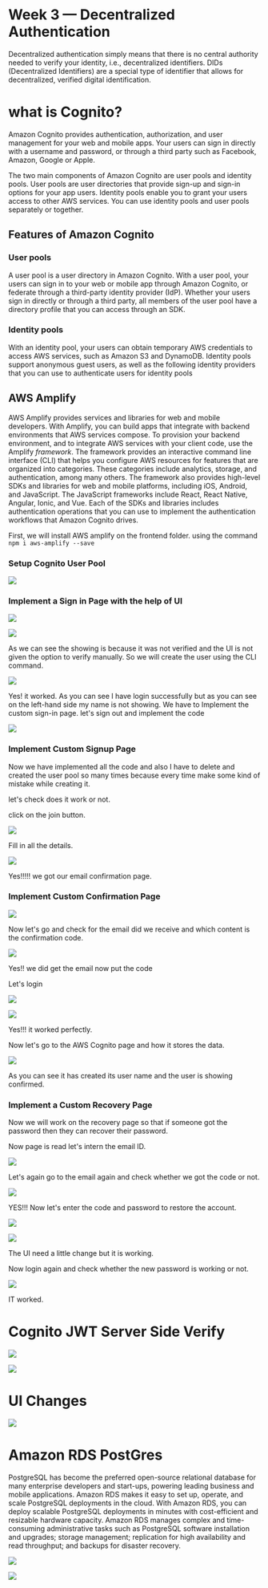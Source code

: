 # Week 3 — Decentralized Authentication

Decentralized authentication simply means that there is no central authority needed to verify your identity, i.e., decentralized identifiers. DIDs (Decentralized Identifiers) are a special type of identifier that allows for decentralized, verified digital identification.

# what is Cognito?

Amazon Cognito provides authentication, authorization, and user management for your web and mobile apps. Your users can sign in directly with a username and password, or through a third party such as Facebook, Amazon, Google or Apple.

The two main components of Amazon Cognito are user pools and identity pools. User pools are user directories that provide sign-up and sign-in options for your app users. Identity pools enable you to grant your users access to other AWS services. You can use identity pools and user pools separately or together.

## **Features of Amazon Cognito**

### **User pools**

A user pool is a user directory in Amazon Cognito. With a user pool, your users can sign in to your web or mobile app through Amazon Cognito, or federate through a third-party identity provider (IdP). Whether your users sign in directly or through a third party, all members of the user pool have a directory profile that you can access through an SDK.

### **Identity pools**

With an identity pool, your users can obtain temporary AWS credentials to access AWS services, such as Amazon S3 and DynamoDB. Identity pools support anonymous guest users, as well as the following identity providers that you can use to authenticate users for identity pools

## AWS Amplify

AWS Amplify provides services and libraries for web and mobile developers. With Amplify, you can build apps that integrate with backend environments that AWS services compose. To provision your backend environment, and to integrate AWS services with your client code, use the Amplify *framework*. The framework provides an interactive command line interface (CLI) that helps you configure AWS resources for features that are organized into categories. These categories include analytics, storage, and authentication, among many others. The framework also provides high-level SDKs and libraries for web and mobile platforms, including iOS, Android, and JavaScript. The JavaScript frameworks include React, React Native, Angular, Ionic, and Vue. Each of the SDKs and libraries includes authentication operations that you can use to implement the authentication workflows that Amazon Cognito drives. 

First, we will install AWS amplify on the frontend folder. using the command `npm i aws-amplify --save` 

### Setup Cognito User Pool

![](img/week-3/week3%20(1).png)

### Implement a Sign in Page with the help of UI

![](img/week-3/week3%20(2).png)

![](img/week-3/week3%20(3).png)

As we can see the showing is because it was not verified and the UI is not given the option to verify manually.
So we will create the user using the CLI command.

![](img/week-3/week3%20(4).png)

Yes! it worked. As you can see I have login successfully but as you can see on the left-hand side my name is not showing. We have to Implement the custom sign-in page.
let's sign out and implement the code

![](img/week-3/week3%20(5).png)

### Implement Custom Signup Page

Now we have implemented all the code and also I have to delete and created the user pool so many times because every time make some kind of mistake while creating it.

let's check does it work or not.

click on the join button.

![](img/week-3/week3%20(6).png)

Fill in all the details.

![](img/week-3/week3%20(19).png)

Yes!!!!! we got our email confirmation page. 

### Implement Custom Confirmation Page

![](img/week-3/week3%20(8).png)

Now let's go and check for the email did we receive and which content is the confirmation code.

![](img/week-3/week3%20(9).png)

Yes!! we did get the email now put the code

Let's login

![](img/week-3/week3%20(10).png)

![](img/week-3/week3%20(11).png)

Yes!!! it worked perfectly.

Now let's go to the AWS Cognito page and how it stores the data.

![](img/week-3/week3%20(12).png)

As you can see it has created its user name and the user is showing confirmed.

### Implement a Custom Recovery Page

Now we will work on the recovery page so that if someone got the password then they can recover their password.

Now page is read let's intern the email ID.

![](img/week-3/week3%20(13).png)

Let's again go to the email again and check whether we got the code or not.

![](img/week-3/week3%20(14).png)
 
 YES!!! Now let's enter the code and password to restore the account.

 ![](img/week-3/week3%20(15).png)

![](img/week-3/week3%20(16).png)

The UI need a little change but it is working.

Now login again and check whether the new password is working or not.

![](img/week-3/week3%20(17).png)

IT worked.

# Cognito JWT Server Side Verify

![](img/week-3/week3%20(18).png)

![](img/week-3/week3%20(19).png)

# UI Changes

![](img/week-3/week3%20(20).png)

# Amazon RDS PostGres

PostgreSQL has become the preferred open-source relational database for many enterprise developers and start-ups, powering leading business and mobile applications. Amazon RDS makes it easy to set up, operate, and scale PostgreSQL deployments in the cloud. With Amazon RDS, you can deploy scalable PostgreSQL deployments in minutes with cost-efficient and resizable hardware capacity. Amazon RDS manages complex and time-consuming administrative tasks such as PostgreSQL software installation and upgrades; storage management; replication for high availability and read throughput; and backups for disaster recovery.

![](img/week-3/week3%20(21).png)

![](img/week-3/week3%20(22).png)